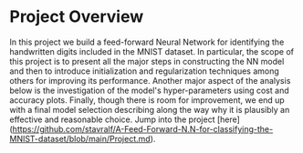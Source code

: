 # Project Overview
In this project we build a feed-forward Neural Network for identifying the handwritten digits included in the MNIST dataset. In particular, the scope of this project is to present all the major steps in constructing the NN model and then to introduce initialization and regularization techniques among others for improving its performance. Another major aspect of the analysis below is the investigation of the model's hyper-parameters using cost and accuracy plots. Finally, though there is room for improvement, we end up with a final model selection describing along the way why it is plausibly an effective and reasonable choice. Jump into the project [here] (https://github.com/stavralf/A-Feed-Forward-N.N-for-classifying-the-MNIST-dataset/blob/main/Project.md).
